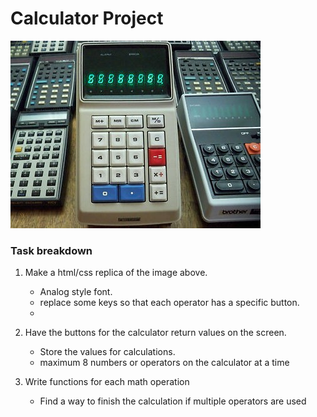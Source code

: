# Calculator Project

![alt text](./calculator-base.jpg)

### Task breakdown

1. Make a html/css replica of the image above.

    - Analog style font.
    - replace some keys so that each operator has a specific button.
    -

2. Have the buttons for the calculator return values on the screen.

    - Store the values for calculations.
    - maximum 8 numbers or operators on the calculator at a time

3. Write functions for each math operation

    - Find a way to finish the calculation if multiple operators are used
